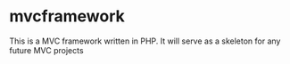 # mvcframework
This is a MVC framework written in PHP. It will serve as a skeleton for any future MVC projects
